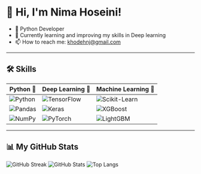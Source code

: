 # 👋 Hi, I'm Nima Hoseini!

- 🚀 Python Developer
- 🌱 Currently learning and improving my skills in Deep learning 
- 📫 How to reach me: khodehnj@gmail.com
-----------
## 🛠️ Skills 

| Python 🐍         | Deep Learning 🧠       | Machine Learning 🤖     |
|-------------------|------------------------|-------------------------|
| ![Python](https://img.shields.io/badge/-Python-3776AB?logo=python&logoColor=white) | ![TensorFlow](https://img.shields.io/badge/-TensorFlow-FF6F00?logo=tensorflow&logoColor=white) | ![Scikit-Learn](https://img.shields.io/badge/-Scikit_Learn-F7931E?logo=scikit-learn&logoColor=white) |
| ![Pandas](https://img.shields.io/badge/-Pandas-150458?logo=pandas&logoColor=white) | ![Keras](https://img.shields.io/badge/-Keras-D00000?logo=keras&logoColor=white) | ![XGBoost](https://img.shields.io/badge/-XGBoost-017CEE?logo=xgboost&logoColor=white) |
| ![NumPy](https://img.shields.io/badge/-NumPy-013243?logo=numpy&logoColor=white) | ![PyTorch](https://img.shields.io/badge/-PyTorch-EE4C2C?logo=pytorch&logoColor=white) | ![LightGBM](https://img.shields.io/badge/-LightGBM-017CEE?logo=lightgbm&logoColor=white) |
------------
## 📊 My GitHub Stats
![GitHub Streak](https://github-readme-streak-stats.herokuapp.com/?user=KHODEHNJ&theme=dark)
![GitHub Stats](https://github-readme-stats.vercel.app/api?username=KHODEHNJ&show_icons=true&theme=dark)
![Top Langs](https://github-readme-stats.vercel.app/api/top-langs/?username=KHODEHNJ&layout=compact&theme=dark)
